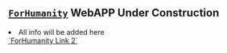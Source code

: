 ## <a href="https://imrulemon-forhumanity.netlify.app/">`ForHumanity`</a> WebAPP Under Construction

<li>All info will be added here</li>
<a href="https://for-humanity.web.app/">`ForHumanity Link 2`</a>
